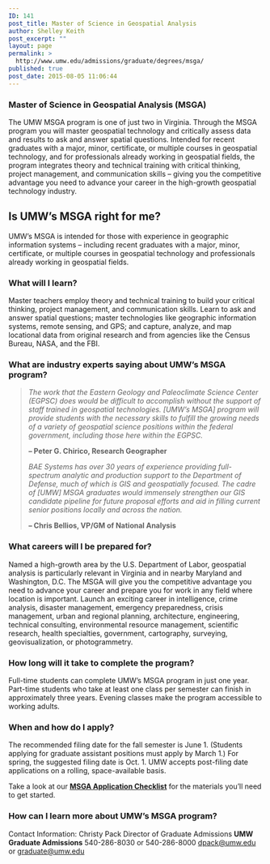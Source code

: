 ```yaml
---
ID: 141
post_title: Master of Science in Geospatial Analysis
author: Shelley Keith
post_excerpt: ""
layout: page
permalink: >
  http://www.umw.edu/admissions/graduate/degrees/msga/
published: true
post_date: 2015-08-05 11:06:44
---
```

<h3>Master of Science in Geospatial Analysis (MSGA)</h3>
The UMW MSGA program is one of just two in Virginia. Through the MSGA program you will master geospatial technology and critically assess data and results to ask and answer spatial questions. Intended for recent graduates with a major, minor, certificate, or multiple courses in geospatial technology, and for professionals already working in geospatial fields, the program integrates theory and technical training with critical thinking, project management, and communication skills – giving you the competitive advantage you need to advance your career in the high-growth geospatial technology industry.
<h2>Is UMW’s MSGA right for me?</h2>
UMW’s MSGA is intended for those with experience in geographic information systems – including recent graduates with a major, minor, certificate, or multiple courses in geospatial technology and professionals already working in geospatial fields.
<h3><strong>What will I learn?</strong></h3>
Master teachers employ theory and technical training to build your critical thinking, project management, and communication skills. Learn to ask and answer spatial questions; master technologies like geographic information systems, remote sensing, and GPS; and capture, analyze, and map locational data from original research and from agencies like the Census Bureau, NASA, and the FBI.
<h3><strong>What are industry experts saying about UMW’s MSGA program?</strong></h3>
<blockquote><em>The work that the Eastern Geology and Paleoclimate Science Center (EGPSC) does would be difficult to accomplish without the support of staff trained in geospatial technologies. [UMW’s MSGA] program will provide students with the necessary skills to fulfill the growing needs of a variety of geospatial science positions within the federal government, including those here within the EGPSC.</em>

<strong>– Peter G. Chirico, Research Geographer</strong>

<em>BAE Systems has over 30 years of experience providing full-spectrum analytic and production support to the Department of Defense, much of which is GIS and geospatially focused. The cadre of [UMW] MSGA graduates would immensely strengthen our GIS candidate pipeline for future proposal efforts and aid in filling current senior positions locally and across the nation.</em>

<strong>– Chris Bellios, VP/GM of National Analysis</strong></blockquote>
<h3><strong>What careers will I be prepared for?</strong></h3>
Named a high-growth area by the U.S. Department of Labor, geospatial analysis is particularly relevant in Virginia and in nearby Maryland and Washington, D.C. The MSGA will give you the competitive advantage you need to advance your career and prepare you for work in any field where location is important. Launch an exciting career in intelligence, crime analysis, disaster management, emergency preparedness, crisis management, urban and regional planning, architecture, engineering, technical consulting, environmental resource management, scientific research, health specialties, government, cartography, surveying, geovisualization, or photogrammetry.
<h3><strong>How long will it take to complete the program?</strong></h3>
Full-time students can complete UMW’s MSGA program in just one year. Part-time students who take at least one class per semester can finish in approximately three years. Evening classes make the program accessible to working adults.
<h3><strong>When and how do I apply?</strong></h3>
The recommended filing date for the fall semester is June 1. (Students applying for graduate assistant positions must apply by March 1.) For spring, the suggested filing date is Oct. 1. UMW accepts post-filing date applications on a rolling, space-available basis.

Take a look at our <a href="http://www.umw.edu/admissions/graduate/degrees/msga/msga-checklist/"><strong>MSGA Application Checklist</strong></a> for the materials you’ll need to get started.
<h3><strong>How can I learn more about UMW’s MSGA program?</strong></h3>
Contact Information:
Christy Pack
Director of Graduate Admissions
<strong>UMW Graduate Admissions</strong>
540-286-8030 or 540-286-8000
<a href="mailto:dpack@umw.edu">dpack@umw.edu</a> or <a href="mailto:graduate@umw.edu">graduate@umw.edu</a>

&nbsp;